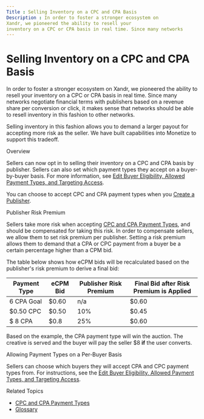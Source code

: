 ```yaml
---
Title : Selling Inventory on a CPC and CPA Basis
Description : In order to foster a stronger ecosystem on
Xandr, we pioneered the ability to resell your
inventory on a CPC or CPA basis in real time. Since many networks
---
```



# Selling Inventory on a CPC and CPA Basis



In order to foster a stronger ecosystem on
Xandr, we pioneered the ability to resell your
inventory on a CPC or CPA basis in real time. Since many networks
negotiate financial terms with publishers based on a revenue share per
conversion or click, it makes sense that networks should be able to
resell inventory in this fashion to other networks.

Selling inventory in this fashion allows you to demand a larger payout
for accepting more risk as the seller. We have built capabilities into
Monetize to support this tradeoff.

Overview

Sellers can now opt in to selling their inventory on a CPC and CPA basis
by publisher. Sellers can also set which payment types they accept on a
buyer-by-buyer basis. For more information, see <a
href="edit-buyer-eligibility-allowed-payment-types-and-targeting-access.html"
class="xref">Edit Buyer Eligibility, Allowed Payment Types, and
Targeting Access</a>.

You can choose to accept CPC and CPA payment types when you
<a href="create-a-publisher.html" class="xref">Create a Publisher</a>.

Publisher Risk Premium

Sellers take more risk when accepting
<a href="cpc-and-cpa-payment-types.html" class="xref">CPC and CPA
Payment Types</a>, and should be compensated for taking this risk. In
order to compensate sellers, we allow them to set risk premium per
publisher. Setting a risk premium allows them to demand that a CPA or
CPC payment from a buyer be a certain percentage higher than a CPM bid.

The table below shows how eCPM bids will be recalculated based on the
publisher's risk premium to derive a final bid:

<table class="table">
<thead class="thead">
<tr class="header row">
<th id="ID-00004f9b__entry__1" class="entry">Payment Type</th>
<th id="ID-00004f9b__entry__2" class="entry">eCPM Bid</th>
<th id="ID-00004f9b__entry__3" class="entry">Publisher Risk Premium</th>
<th id="ID-00004f9b__entry__4" class="entry">Final Bid after Risk
Premium is Applied</th>
</tr>
</thead>
<tbody class="tbody">
<tr class="odd row">
<td class="entry" headers="ID-00004f9b__entry__1">6 CPA Goal</td>
<td class="entry" headers="ID-00004f9b__entry__2">$0.60</td>
<td class="entry" headers="ID-00004f9b__entry__3">n/a</td>
<td class="entry" headers="ID-00004f9b__entry__4">$0.60</td>
</tr>
<tr class="even row">
<td class="entry" headers="ID-00004f9b__entry__1">$0.50 CPC</td>
<td class="entry" headers="ID-00004f9b__entry__2">$0.50</td>
<td class="entry" headers="ID-00004f9b__entry__3">10%</td>
<td class="entry" headers="ID-00004f9b__entry__4">$0.45</td>
</tr>
<tr class="odd row">
<td class="entry" headers="ID-00004f9b__entry__1">$ 8 CPA</td>
<td class="entry" headers="ID-00004f9b__entry__2">$0.8</td>
<td class="entry" headers="ID-00004f9b__entry__3">25%</td>
<td class="entry" headers="ID-00004f9b__entry__4">$0.60</td>
</tr>
</tbody>
</table>

Based on the example, the CPA payment type will win the auction. The
creative is served and the buyer will pay the seller $8 **if** the user
converts.

Allowing Payment Types on a Per-Buyer Basis

Sellers can choose which buyers they will accept CPA and CPC payment
types from. For instructions, see the <a
href="edit-buyer-eligibility-allowed-payment-types-and-targeting-access.html"
class="xref">Edit Buyer Eligibility, Allowed Payment Types, and
Targeting Access</a>.

Related Topics

- <a href="cpc-and-cpa-payment-types.html" class="xref">CPC and CPA
  Payment Types</a>
- <a
  href="https://docs.xandr.com/bundle/industry-reference/page/online-advertising-and-ad-tech-glossary.html"
  class="xref" target="_blank">Glossary</a>




